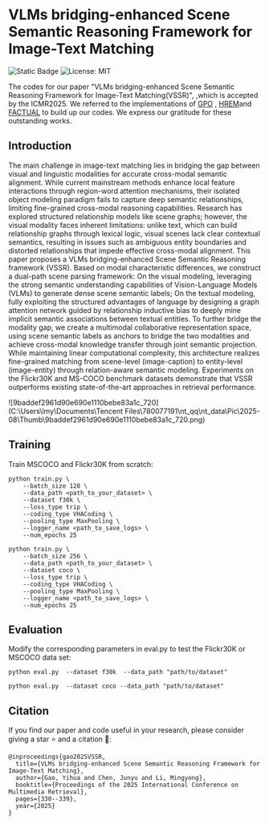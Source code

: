 # VLMs bridging-enhanced Scene Semantic Reasoning Framework for Image-Text Matching

![Static Badge](https://img.shields.io/badge/Pytorch-EE4C2C)
![License: MIT](https://img.shields.io/badge/License-Apache%202.0-yellow.svg)

The codes for our paper "VLMs bridging-enhanced Scene Semantic Reasoning Framework for Image-Text Matching(VSSR)", ,which is accepted by the ICMR2025. We referred to the implementations of [GPO](https://github.com/woodfrog/vse_infty) , [HREM](https://github.com/CrossmodalGroup/HREM)and [FACTUAL](https://github.com/zhuang-li/FactualSceneGraph) to build up our codes. We express our gratitude for these outstanding works.

## Introduction

The main challenge in image-text matching lies in bridging the gap between visual and linguistic modalities for accurate cross-modal semantic alignment. While current mainstream methods enhance local feature interactions through region-word attention mechanisms, their isolated object modeling paradigm fails to capture deep semantic relationships, limiting fine-grained cross-modal reasoning capabilities. Research has explored structured relationship models like scene graphs; however, the visual modality faces inherent limitations: unlike text, which can build relationship graphs through lexical logic, visual scenes lack clear contextual semantics, resulting in issues such as ambiguous entity boundaries and distorted relationships that impede effective cross-modal alignment. This paper proposes a VLMs bridging-enhanced Scene Semantic Reasoning framework (VSSR). Based on modal characteristic differences, we construct a dual-path scene parsing framework: On the visual modeling, leveraging the strong semantic understanding capabilities of Vision-Language Models (VLMs) to generate dense scene semantic labels; On the textual modeling, fully exploiting the structured advantages of language by designing a graph attention network guided by relationship inductive bias to deeply mine implicit semantic associations between textual entities. To further bridge the modality gap, we create a multimodal collaborative representation space, using scene semantic labels as anchors to bridge the two modalities and achieve cross-modal knowledge transfer through joint semantic projection. While maintaining linear computational complexity, this architecture realizes fine-grained matching from scene-level (image-caption) to entity-level (image-entity) through relation-aware semantic modeling. Experiments on the Flickr30K and MS-COCO benchmark datasets demonstrate that VSSR outperforms existing state-of-the-art approaches in retrieval performance.

![9baddef2961d90e690e1110bebe83a1c_720](C:\Users\lmy\Documents\Tencent Files\780077191\nt_qq\nt_data\Pic\2025-08\Thumb\9baddef2961d90e690e1110bebe83a1c_720.png)

## Training

Train MSCOCO and Flickr30K from scratch:

```
python train.py \
    --batch_size 128 \
    --data_path <path_to_your_dataset> \
    --dataset f30k \
    --loss_type trip \
    --coding_type VHACoding \
    --pooling_type MaxPooling \
    --logger_name <path_to_save_logs> \
    --num_epochs 25
```

```
python train.py \
    --batch_size 256 \ 
    --data_path <path_to_your_dataset> \
    --dataset coco \
    --loss_type trip \
    --coding_type VHACoding \
    --pooling_type MaxPooling \
    --logger_name <path_to_save_logs> \
    --num_epochs 25
```

## Evaluation

Modify the corresponding parameters in eval.py to test the Flickr30K or MSCOCO data set:

```
python eval.py  --dataset f30k  --data_path "path/to/dataset"
```

```
python eval.py  --dataset coco --data_path "path/to/dataset"
```

##  Citation

If you find our paper and code useful in your research, please consider giving a star ⭐ and a citation 📝:

```
@inproceedings{gao2025VSSR,
  title={VLMs bridging-enhanced Scene Semantic Reasoning Framework for Image-Text Matching},
  author={Gao, Yihua and Chen, Junyu and Li, Mingyong},
  booktitle={Proceedings of the 2025 International Conference on Multimedia Retrieval},
  pages={330--339},
  year={2025}
}
```
